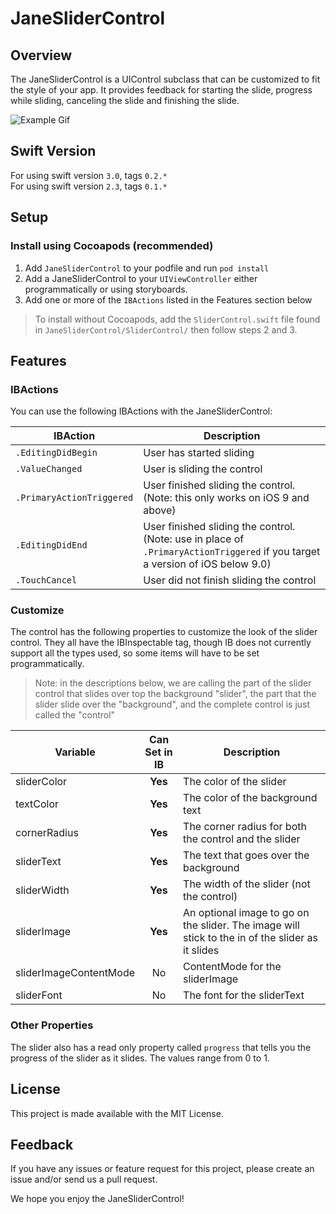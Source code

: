 # JaneSliderControl
## Overview
The JaneSliderControl is a UIControl subclass that can be customized to fit the style of your app.  It provides feedback for starting the slide, progress while sliding, canceling the slide and finishing the slide.

![Example Gif](sliderGif.gif)

## Swift Version
For using swift version `3.0`, tags `0.2.*`  
For using swift version `2.3`, tags `0.1.*`

## Setup
### Install using Cocoapods (recommended)
1. Add `JaneSliderControl` to your podfile and run `pod install`
2. Add a JaneSliderControl to your `UIViewController` either programmatically or using storyboards.
3. Add one or more of the `IBActions` listed in the Features section below

> To install without Cocoapods, add the `SliderControl.swift` file found in `JaneSliderControl/SliderControl/` then follow steps 2 and 3.

## Features
### IBActions
You can use the following IBActions with the JaneSliderControl:

|IBAction|Description|
|---|---|
|`.EditingDidBegin`|User has started sliding|
|`.ValueChanged`|User is sliding the control|
|`.PrimaryActionTriggered`|User finished sliding the control. <br/> (Note: this only works on iOS 9 and above)|
|`.EditingDidEnd`|User finished sliding the control. <br/> (Note: use in place of `.PrimaryActionTriggered` if you target a version of iOS below 9.0)|
|`.TouchCancel`|User did not finish sliding the control|

### Customize
The control has the following properties to customize the look of the slider control.  They all have the IBInspectable tag, though IB does not currently support all the types used, so some items will have to be set programmatically.

> Note: in the descriptions below, we are calling the part of the slider control that slides over top the background "slider", the part that the slider slide over the "background", and the complete control is just called the "control"

|Variable|Can Set in IB|Description|
|---|:---:|---|
|sliderColor|**Yes**|The color of the slider|
|textColor|**Yes**|The color of the background text|
|cornerRadius|**Yes**|The corner radius for both the control and the slider|
|sliderText|**Yes**|The text that goes over the background|
|sliderWidth|**Yes**|The width of the slider (not the control)|
|sliderImage|**Yes**|An optional image to go on the slider.  The image will stick to the in of the slider as it slides|
|sliderImageContentMode|No|ContentMode for the sliderImage|
|sliderFont|No|The font for the sliderText|

### Other Properties
The slider also has a read only property called `progress` that tells you the progress of the slider as it slides.  The values range from 0 to 1.

## License
This project is made available with the MIT License.

## Feedback
If you have any issues or feature request for this project, please create an issue and/or send us a pull request.

We hope you enjoy the JaneSliderControl!
